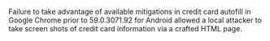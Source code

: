 Failure to take advantage of available mitigations in credit card autofill in Google Chrome prior to 59.0.3071.92 for Android allowed a local attacker to take screen shots of credit card information via a crafted HTML page.